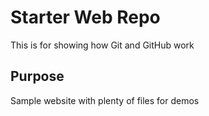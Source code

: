 # Starter Web Repo

This is for showing how Git and GitHub work

## Purpose

Sample website with plenty of files for demos